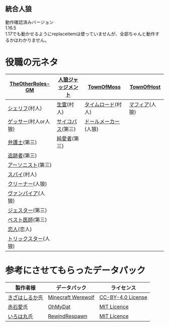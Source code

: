 ## 統合人狼
動作確認済みバージョン<br>
      1.16.5<br>
1.17でも動かせるようにreplaceitemは使っていませんが、全部ちゃんと動作するかはわかりません。<br>

# 役職の元ネタ

| [TheOtherRoles-GM](https://github.com/yukinogatari/TheOtherRoles-GM) | [人狼ジャッジメント](https://www.sorairo.jp/jrvs.html) | [TownOfMoss](https://github.com/Koke1024/Town-Of-Moss) | [TownOfHost](https://github.com/tukasa0001/TownOfHost) |
| ---------------- | --------- | ---------- | ---------- |
| [シェリフ](https://github.com/yukinogatari/TheOtherRoles-GM#sheriff)(村人) | [生霊](https://www.sorairo.jp/jrvs.html)(村人) | [タイムロード](https://github.com/Koke1024/Town-Of-Moss#TimeLord)(村人) | [マフィア](https://github.com/tukasa0001/TownOfHost#sidekick%E7%9B%B8%E6%A3%92)(人狼) |
| [ゲッサー](https://github.com/yukinogatari/TheOtherRoles-GM#guesser)(村人or人狼) | [サイコパス](https://www.sorairo.jp/jrvs.html)(第三) | [ドールメーカー](https://github.com/Koke1024/Town-Of-Moss#DollMaker)(人狼) |  |
| [弁護士](https://github.com/yukinogatari/TheOtherRoles-GM#lawyer)(第三) | [純愛者](https://www.sorairo.jp/jrvs.html)(第三) |  |  |
| [追跡者](https://github.com/yukinogatari/TheOtherRoles-GM#pursuer)(第三) |  |  |  |
| [アーソニスト](https://github.com/yukinogatari/TheOtherRoles-GM#arsonist)(第三) |  |  |  |
| [スパイ](https://github.com/yukinogatari/TheOtherRoles-GM-GM#spy)(村人) |  |  |  |
| [クリーナー](https://github.com/yukinogatari/TheOtherRoles-GM#cleaner)(人狼) |  |  |  |
| [ヴァンパイア](https://github.com/yukinogatari/TheOtherRoles-GM#vampire)(人狼) |  |  |  |
| [ジェスター](https://github.com/yukinogatari/TheOtherRoles-GM#jester)(第三) |  |  |
| [ペスト医師](https://github.com/yukinogatari/TheOtherRoles-GM#plague-doctor)(第三) |  |  |
| [恋人](https://github.com/yukinogatari/TheOtherRoles-GM#lovers)(恋人) |  |  |  |
| [トリックスター](https://github.com/yukinogatari/TheOtherRoles-GM#trickster)(人狼) |  |  |  |

# 参考にさせてもらったデータパック

| 製作者様 | データパック | ライセンス |
| ---- | ---- | ----- |
| [きざはしるか](https://twitter.com/KizahashiLuca)氏 | [Minecraft Werewolf](https://github.com/KizahashiLuca/minecraft_werewolf_light_japanese) | [CC-BY-4.0 License](https://creativecommons.org/licenses/by-sa/4.0/deed.ja) |
| [赤石愛](https://twitter.com/AiAkaishi)氏 | [OhMyDat](https://github.com/Ai-Akaishi/OhMyDat) | [MIT Licence](https://opensource.org/licenses/mit-license.php) |
| [いろは丸](https://twitter.com/irohamaru3)氏 | [RewindRespawn](https://github.com/Irohamaru/RewindRespawn) | [MIT Licence](https://opensource.org/licenses/mit-license.php) |
